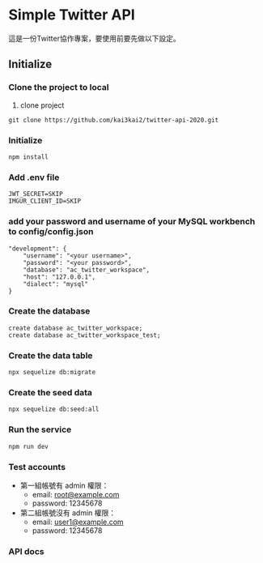 # Simple Twitter API
這是一份Twitter協作專案，要使用前要先做以下設定。

## Initialize
### Clone the project to local
1. clone project
```
git clone https://github.com/kai3kai2/twitter-api-2020.git
```
### Initialize
```
npm install
```

### Add .env file
```
JWT_SECRET=SKIP
IMGUR_CLIENT_ID=SKIP
```

### add your password and username of your MySQL workbench to config/config.json

```
"development": {
    "username": "<your username>",
    "password": "<your password>",
    "database": "ac_twitter_workspace",
    "host": "127.0.0.1",
    "dialect": "mysql"
}

```

### Create the database
```
create database ac_twitter_workspace;
create database ac_twitter_workspace_test;
```

### Create the data table
```
npx sequelize db:migrate

```

### Create the seed data
```
npx sequelize db:seed:all
```

### Run the service
```
npm run dev
```

### Test accounts

* 第一組帳號有 admin 權限：
  * email: root@example.com
  * password: 12345678
* 第二組帳號沒有 admin 權限：
  * email: user1@example.com
  * password: 12345678

### API docs